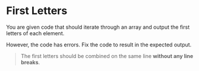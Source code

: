 # First Letters

You are given code that should iterate through an array and output the first letters of each element.

However, the code has errors. Fix the code to result in the expected output.

>The first letters should be combined on the same line **without any line breaks**.